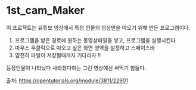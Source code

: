 # 1st_cam_Maker

이 프로젝트는 유튜브 영상에서 특정 인물의 영상만을 따오기 위해 만든 프로그램이다.

1. 프로그램을 받은 경로에 원하는 동영상파일을 넣고, 프로그램을 실행시킨다
2. 마우스 우클릭으로 따오고 싶은 화면 영역을 설정하고 스페이스바
3. 얌전히 파일이 저장될때까지 기다리자 !!

등장인물이 나타났다 사라졌다하는 그런 영상에선 써먹기 힘들다. 

출처: https://opentutorials.org/module/3811/22901 

